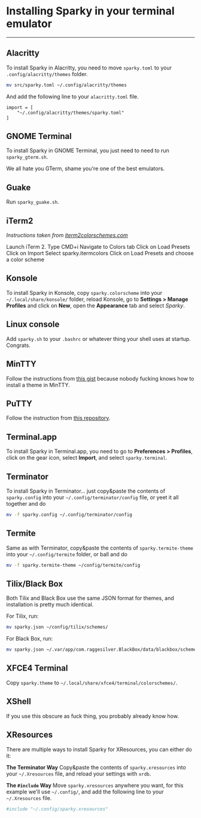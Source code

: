 # Installing Sparky in your terminal emulator
---

## Alacritty
To install Sparky in Alacritty, you need to move `sparky.toml` to your `.config/alacritty/themes` folder.

```sh
mv src/sparky.toml ~/.config/alacritty/themes
```

And add the following line to your `alacritty.toml` file.

```t
import = [
    "~/.config/alacritty/themes/sparky.toml"
]
```

## GNOME Terminal
To install Sparky in GNOME Terminal, you just need to need to run `sparky_gterm.sh`.

We all hate you GTerm, shame you're one of the best emulators.

## Guake
Run `sparky_guake.sh`.

## iTerm2
*Instructions taken from [iterm2colorschemes.com](https://iterm2colorschemes.com)*

Launch iTerm 2.
Type CMD+i
Navigate to Colors tab
Click on Load Presets
Click on Import
Select sparky.itermcolors
Click on Load Presets and choose a color scheme

## Konsole
To install Sparky in Konsole, copy `sparky.colorscheme` into your `~/.local/share/konsole/` folder, reload Konsole, go to **Settings > Manage Profiles** and click on **New**, open the **Appearance** tab and select *Sparky*.

## Linux console
Add `sparky.sh` to your `.bashrc` or whatever thing your shell uses at startup. Congrats.

## MinTTY
Follow the instructions from [this gist](https://gist.github.com/mohnish/fbdb87bd8f5c7ecc46de519fbdd4b68c) because nobody fucking knows how to install a theme in MinTTY.

## PuTTY
Follow the instruction from [this repository](https://gist.github.com/mohnish/fbdb87bd8f5c7ecc46de519fbdd4b68c).

## Terminal.app
To install Sparky in Terminal.app, you need to go to **Preferences > Profiles**, click on the gear icon, select **Import**, and select `sparky.terminal`.

## Terminator
To install Sparky in Terminator... just copy&paste the contents of `sparky.config` into your `~/.config/terminator/config` file, or yeet it all together and do

```sh
mv -f sparky.config ~/.config/terminator/config
```

## Termite
Same as with Terminator, copy&paste the contents of `sparky.termite-theme` into your `~/.config/termite` folder, or ball and do
```sh
mv -f sparky.termite-theme ~/config/termite/config
```

## Tilix/Black Box
Both Tilix and Black Box use the same JSON format for themes, and installation is pretty much identical.

For Tilix, run:
```sh
mv sparky.json ~/config/tilix/schemes/
```

For Black Box, run:
```sh
mv sparky.json ~/.var/app/com.raggesilver.BlackBox/data/blackbox/schemes/
```

## XFCE4 Terminal
Copy `sparky.theme` to `~/.local/share/xfce4/terminal/colorschemes/`.

## XShell
If you use this obscure as fuck thing, you probably already know how.

## XResources
There are multiple ways to install Sparky for XResources, you can either do it:

**The Terminator Way**
Copy&paste the contents of `sparky.xresources` into your `~/.Xresources` file, and reload your settings with `xrdb`.

**The `#include` Way**
Move `sparky.xresources` anywhere you want, for this example we'll use `~/.config/`, and add the following line to your `~/.Xresources` file.

```sh
#include "~/.config/sparky.xresources"
```